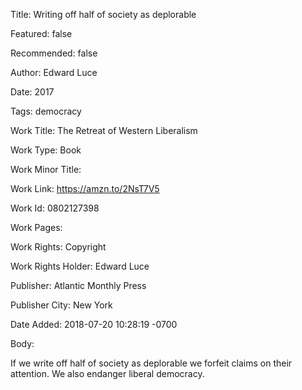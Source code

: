 Title: Writing off half of society as deplorable

Featured: false

Recommended: false

Author: Edward Luce

Date: 2017

Tags: democracy

Work Title: The Retreat of Western Liberalism

Work Type: Book

Work Minor Title:  

Work Link: https://amzn.to/2NsT7V5

Work Id:  0802127398

Work Pages:  

Work Rights:  Copyright

Work Rights Holder:  Edward Luce

Publisher:  Atlantic Monthly Press

Publisher City:  New York

Date Added: 2018-07-20 10:28:19 -0700

Body:

If we write off half of society as deplorable we forfeit claims on their attention. We also endanger liberal democracy. 


